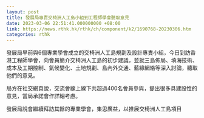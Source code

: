 ```yaml
---
layout: post
title: 發展局專責交椅洲人工島小組到工程師學會聽取意見
date: 2023-03-06 22:51:41.000000000 +08:00
link: https://news.rthk.hk/rthk/ch/component/k2/1690768-20230306.htm
categories: rthk
---
```


發展局早前與6個專業學會成立的交椅洲人工島規劃及設計專責小組，今日到訪香港工程師學會，向會員簡介交椅洲人工島的初步建議，並就三島佈局、填海技術、成本及工期控制、氣候變化、土地規劃、島內外交通、藍綠網絡等深入討論，聽取他們的意見。

局方在社交網頁說，交流會線上線下共超過400名會員參與，提出很多具建設性的意見，當局承諾會作詳細考慮。

發展局說會繼續拜訪其餘的專業學會，集思廣益，以推展交椅洲人工島項目
